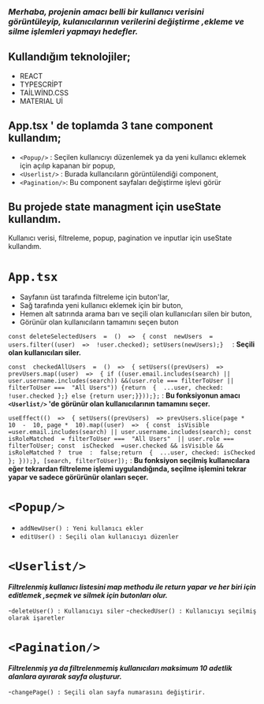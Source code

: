 ### ***Merhaba, projenin amacı belli bir kullanıcı verisini görüntüleyip, kulanıcılarının verilerini değiştirme ,ekleme ve silme işlemleri yapmayı hedefler.***

## Kullandığım teknolojiler;

 - REACT
 - TYPESCRİPT
 - TAİLWİND.CSS
 - MATERIAL Uİ

## App.tsx ' de toplamda 3 tane component kullandım;

 - `<Popup/>` : Seçilen kullanıcıyı düzenlemek ya da yeni kullanıcı eklemek için açılıp kapanan bir popup,
 - `<Userlist/>` : Burada kullancıların görüntülendiği component,
 - `<Pagination/>`: Bu component sayfaları değiştirme işlevi görür


## **Bu projede state managment için useState kullandım.**
Kullanıcı verisi, filtreleme, popup, pagination ve inputlar için useState kullandım.

# `App.tsx`

 - Sayfanın üst tarafında filtreleme için buton'lar,
 - Sağ tarafında yeni kullanıcı eklemek için bir buton,
 - Hemen alt satırında arama barı ve seçili olan kullanıcıları silen bir buton,
 - Görünür olan kullanıcıların tamamını seçen buton

    
 
 `const deleteSelectedUsers  =  ()  =>  {
 const  newUsers  = users.filter((user)  =>  !user.checked); setUsers(newUsers);} 
 ` : **Seçili olan kullanıcıları siler.**

`const  checkedAllUsers  =  ()  =>  {
setUsers((prevUsers)  =>
prevUsers.map((user)  =>  {
if ((user.email.includes(search) || user.username.includes(search)) &&(user.role === filterToUser || filterToUser ===  "All Users")) {return  {  ...user, checked:  !user.checked };} else {return user;}}));};` : **Bu fonksiyonun amacı `<Userlist/>` 'de görünür olan kullanıcılarının tamamını seçer.**

 `useEffect(()  =>  {
setUsers((prevUsers)  =>
prevUsers.slice(page *  10  -  10, page *  10).map((user)  =>  {
const  isVisible  =user.email.includes(search) || user.username.includes(search);
const  isRoleMatched  =
filterToUser ===  "All Users"  || user.role === filterToUser;
const  isChecked  =user.checked && isVisible && isRoleMatched ?  true  :  false;return  {  ...user, checked: isChecked };
}));}, [search, filterToUser]);` : **Bu fonksiyon seçilmiş kullanıcılara eğer tekrardan filtreleme işlemi uygulandığında, seçilme işlemini tekrar yapar ve sadece görürünür olanları seçer.**


# `<Popup/>`

 - `addNewUser() : Yeni kullanıcı ekler`
 - `editUser() : Seçili olan kullanıcıyı düzenler`


# `<Userlist/>`

***Filtrelenmiş kullanıcı listesini map methodu ile return yapar ve her biri için editlemek ,seçmek ve silmek için butonları olur.***

-`deleteUser() : Kullanıcıyı siler`
-`checkedUser() : Kullanıcıyı seçilmiş olarak işaretler`


# `<Pagination/>`

***Filtrelenmiş ya da filtrelenmemiş kullanıcıları maksimum 10 adetlik alanlara ayırarak sayfa oluşturur.***

-`changePage() : Seçili olan sayfa numarasını değiştirir.`










